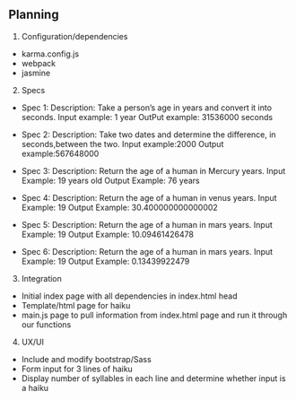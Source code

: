 ## Planning

1. Configuration/dependencies
  * karma.config.js
  * webpack
  * jasmine

2. Specs
  * Spec 1: Description: Take a person’s age in years and convert it into seconds.
            Input example: 1 year
            OutPut example: 31536000 seconds

  * Spec 2:   Description: Take two dates and determine the difference, in seconds,between the two.
              Input example:2000
              Output example:567648000
  * Spec 3: Description: Return the age of a human in Mercury years.
            Input Example: 19 years old
            Output Example: 76 years

  * Spec 4: Description: Return the age of a human in venus years.
          Input Example: 19
          Output Example: 30.400000000000002
  * Spec 5: Description: Return the age of a human in mars years.
          Input Example: 19
          Output Example: 10.09461426478
  * Spec 6: Description: Return the age of a human in mars years.
          Input Example: 19
          Output Example: 0.13439922479
3. Integration
  * Initial index page with all dependencies in index.html head
  * Template/html page for haiku
  * main.js page to pull information from index.html page and run it through our functions

4. UX/UI
  * Include and modify bootstrap/Sass
  * Form input for 3 lines of haiku
  * Display number of syllables in each line and determine whether input is a haiku
